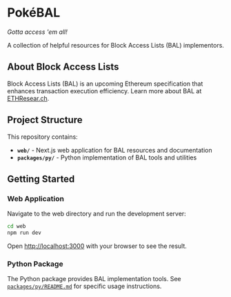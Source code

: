 # PokéBAL

_Gotta access 'em all!_

A collection of helpful resources for Block Access Lists (BAL) implementors.

## About Block Access Lists

Block Access Lists (BAL) is an upcoming Ethereum specification that enhances transaction execution efficiency. Learn more about BAL at [ETHResear.ch](https://ethresear.ch/t/block-level-access-lists-bals/22331/6).

## Project Structure

This repository contains:

- **`web/`** - Next.js web application for BAL resources and documentation
- **`packages/py/`** - Python implementation of BAL tools and utilities

## Getting Started

### Web Application

Navigate to the web directory and run the development server:

```bash
cd web
npm run dev
```

Open [http://localhost:3000](http://localhost:3000) with your browser to see the result.

### Python Package

The Python package provides BAL implementation tools. See [`packages/py/README.md`](packages/py/README.md) for specific usage instructions.
